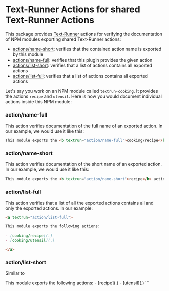 # Text-Runner Actions for shared Text-Runner Actions

This package provides [Text-Runner](https://github.com/kevgo/text-runner)
actions for verifying the documentation of NPM modules exporting shared
Text-Runner actions:

<a textrun="action/list-full">

- [actions/name-short](#short): verifies that the contained action name is
  exported by this module
- [actions/name-full](#full): verifies that this plugin provides the given
  action
- [actions/list-short](#list-short): verifies that a list of actions contains
  all exported actions
- [actions/list-full](#list-short): verifies that a list of actions contains all
  exported actions

</a>

<a textrun="test-setup">

Let's say you work on an NPM module called `textrun-cooking`. It provides the
actions `recipe` and `utensil`. Here is how you would document individual
actions inside this NPM module:

</a>

### action/name-full

This action verifies documentation of the full name of an exported action. In
our example, we would use it like this:

<a textrun="run-in-textrunner">

```html
This module exports the <b textrun="action/name-full">cooking/recipe</b> action.
```

</a>

### action/name-short

This action verifies documentation of the short name of an exported action. In
our example, we would use it like this:

<a textrun="run-in-textrunner">

```html
This module exports the <b textrun="action/name-short">recipe</b> action.
```

</a>

### action/list-full

This action verifies that a list of all the exported actions contains all and
only the exported actions. In our example:

<a textrun="run-in-textrunner">

```md
<a textrun="action/list-full">

This module exports the following actions:

- [cooking/recipe](.)
- [cooking/utensil](.)

</a>
```

</a>

### action/list-short

Similar to

<a textrun="action/list-full">
  This module exports the following actions: - [recipe](.) - [utensil](.)
</a>
```

</a>
